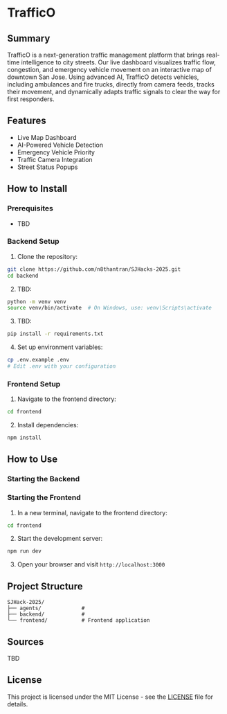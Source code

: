 # TrafficO

## Summary
TrafficO is a next-generation traffic management platform that brings real-time intelligence to city streets. Our live dashboard visualizes traffic flow, congestion, and emergency vehicle movement on an interactive map of downtown San Jose. Using advanced AI, TrafficO detects vehicles, including ambulances and fire trucks, directly from camera feeds, tracks their movement, and dynamically adapts traffic signals to clear the way for first responders.

## Features
- Live Map Dashboard
- AI-Powered Vehicle Detection
- Emergency Vehicle Priority
- Traffic Camera Integration
- Street Status Popups

## How to Install

### Prerequisites
- TBD

### Backend Setup
1. Clone the repository:
```bash
git clone https://github.com/n8thantran/SJHacks-2025.git
cd backend
```

2. TBD:
```bash
python -m venv venv
source venv/bin/activate  # On Windows, use: venv\Scripts\activate
```

3. TBD:
```bash
pip install -r requirements.txt
```

4. Set up environment variables:
```bash
cp .env.example .env
# Edit .env with your configuration
```

### Frontend Setup
1. Navigate to the frontend directory:
```bash
cd frontend
```

2. Install dependencies:
```bash
npm install
```

## How to Use

### Starting the Backend


### Starting the Frontend
1. In a new terminal, navigate to the frontend directory:
```bash
cd frontend
```

2. Start the development server:
```bash
npm run dev
```

3. Open your browser and visit `http://localhost:3000`

## Project Structure
```
SJHack-2025/
├── agents/             # 
├── backend/            # 
└── frontend/           # Frontend application
```

## Sources
TBD

## License
This project is licensed under the MIT License - see the [LICENSE](LICENSE) file for details.
